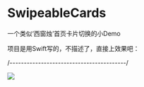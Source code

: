 # SwipeableCards
一个类似‘西窗烛’首页卡片切换的小Demo

项目是用Swift写的，不描述了，直接上效果吧：

/-----------------------------------------/

![](https://github.com/DepponMain/SwipeableCards/raw/master/SwipeableCards/xiChuangZhu.gif)
